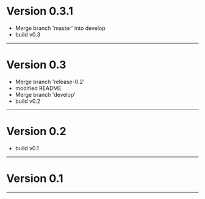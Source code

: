 # Version 0.3.1
 - Merge branch 'master' into develop
 - build v0.3

----------

# Version 0.3
 - Merge branch 'release-0.2'
 - modified README
 - Merge branch 'develop'
 - build v0.2

----------

# Version 0.2
 - build v0.1

----------

# Version 0.1

----------


